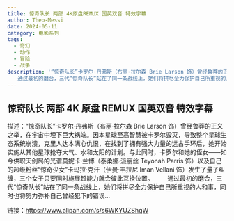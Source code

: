 ```yaml
---
title: 惊奇队长 两部 4K原盘REMUX 国英双音 特效字幕
author: Theo-Messi
date: 2024-05-11
category: 电影系列
tags:
  - 奇幻
  - 动作
  - 冒险
  - 战争
description: '“惊奇队长”卡罗尔·丹弗斯（布丽·拉尔森 Brie Larson 饰）曾经鲁莽的正义之举，在宇宙中埋下巨大祸端。因本星球至高智慧被卡罗尔毁灭，导致整个星球生态系统崩溃，克里人达本满心仇恨，在找到了拥有强大力量的远古手环后，她开始实施从其他星球抢夺大气、水和太阳的计划。与此同时，卡罗尔和她的侄女——如今供职天剑局的光谱莫妮卡·兰博（泰柔娜·派丽丝 Teyonah Parris 饰）以及自己的超级粉丝“惊奇少女”卡玛拉·克汗（伊曼·韦拉尼 Iman Vellani 饰）发生了量子纠缠，三个女子只要同时施展超能力就会彼此互换位置。
　　通过最初的磨合，三代“惊奇队长”站在了同一条战线上，她们将拼尽全力保护自己所重视的人和事，同时也将努力弥补自己曾经犯下的错误…'
---
```


## 惊奇队长 两部 4K 原盘 REMUX 国英双音 特效字幕

描述：“惊奇队长”卡罗尔·丹弗斯（布丽·拉尔森 Brie Larson 饰）曾经鲁莽的正义之举，在宇宙中埋下巨大祸端。因本星球至高智慧被卡罗尔毁灭，导致整个星球生态系统崩溃，克里人达本满心仇恨，在找到了拥有强大力量的远古手环后，她开始实施从其他星球抢夺大气、水和太阳的计划。与此同时，卡罗尔和她的侄女——如今供职天剑局的光谱莫妮卡·兰博（泰柔娜·派丽丝 Teyonah Parris 饰）以及自己的超级粉丝“惊奇少女”卡玛拉·克汗（伊曼·韦拉尼 Iman Vellani 饰）发生了量子纠缠，三个女子只要同时施展超能力就会彼此互换位置。
　　通过最初的磨合，三代“惊奇队长”站在了同一条战线上，她们将拼尽全力保护自己所重视的人和事，同时也将努力弥补自己曾经犯下的错误…

链接：https://www.alipan.com/s/s6WKYUZShqW
